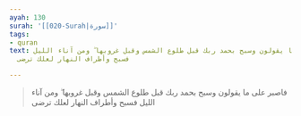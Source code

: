 ```yaml
---
ayah: 130
surah: '[[020-Surah|سورة]]'
tags:
- quran
text: فاصبر على ما يقولون وسبح بحمد ربك قبل طلوع الشمس وقبل غروبها ۖ ومن آناء الليل
  فسبح وأطراف النهار لعلك ترضى

---
```

> فاصبر على ما يقولون وسبح بحمد ربك قبل طلوع الشمس وقبل غروبها ۖ ومن آناء الليل فسبح وأطراف النهار لعلك ترضى

